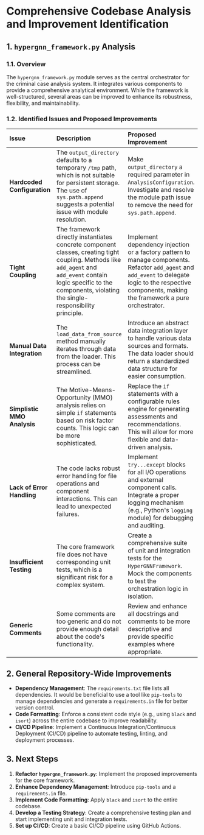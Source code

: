 # Comprehensive Codebase Analysis and Improvement Identification

## 1. `hypergnn_framework.py` Analysis

### 1.1. Overview

The `hypergnn_framework.py` module serves as the central orchestrator for the criminal case analysis system. It integrates various components to provide a comprehensive analytical environment. While the framework is well-structured, several areas can be improved to enhance its robustness, flexibility, and maintainability.

### 1.2. Identified Issues and Proposed Improvements

| Issue | Description | Proposed Improvement |
| :--- | :--- | :--- |
| **Hardcoded Configuration** | The `output_directory` defaults to a temporary `/tmp` path, which is not suitable for persistent storage. The use of `sys.path.append` suggests a potential issue with module resolution. | Make `output_directory` a required parameter in `AnalysisConfiguration`. Investigate and resolve the module path issue to remove the need for `sys.path.append`. |
| **Tight Coupling** | The framework directly instantiates concrete component classes, creating tight coupling. Methods like `add_agent` and `add_event` contain logic specific to the components, violating the single-responsibility principle. | Implement dependency injection or a factory pattern to manage components. Refactor `add_agent` and `add_event` to delegate logic to the respective components, making the framework a pure orchestrator. |
| **Manual Data Integration** | The `load_data_from_source` method manually iterates through data from the loader. This process can be streamlined. | Introduce an abstract data integration layer to handle various data sources and formats. The data loader should return a standardized data structure for easier consumption. |
| **Simplistic MMO Analysis** | The Motive-Means-Opportunity (MMO) analysis relies on simple `if` statements based on risk factor counts. This logic can be more sophisticated. | Replace the `if` statements with a configurable rules engine for generating assessments and recommendations. This will allow for more flexible and data-driven analysis. |
| **Lack of Error Handling** | The code lacks robust error handling for file operations and component interactions. This can lead to unexpected failures. | Implement `try...except` blocks for all I/O operations and external component calls. Integrate a proper logging mechanism (e.g., Python's `logging` module) for debugging and auditing. |
| **Insufficient Testing** | The core framework file does not have corresponding unit tests, which is a significant risk for a complex system. | Create a comprehensive suite of unit and integration tests for the `HyperGNNFramework`. Mock the components to test the orchestration logic in isolation. |
| **Generic Comments** | Some comments are too generic and do not provide enough detail about the code's functionality. | Review and enhance all docstrings and comments to be more descriptive and provide specific examples where appropriate. |

## 2. General Repository-Wide Improvements

- **Dependency Management**: The `requirements.txt` file lists all dependencies. It would be beneficial to use a tool like `pip-tools` to manage dependencies and generate a `requirements.in` file for better version control.
- **Code Formatting**: Enforce a consistent code style (e.g., using `black` and `isort`) across the entire codebase to improve readability.
- **CI/CD Pipeline**: Implement a Continuous Integration/Continuous Deployment (CI/CD) pipeline to automate testing, linting, and deployment processes.

## 3. Next Steps

1.  **Refactor `hypergnn_framework.py`**: Implement the proposed improvements for the core framework.
2.  **Enhance Dependency Management**: Introduce `pip-tools` and a `requirements.in` file.
3.  **Implement Code Formatting**: Apply `black` and `isort` to the entire codebase.
4.  **Develop a Testing Strategy**: Create a comprehensive testing plan and start implementing unit and integration tests.
5.  **Set up CI/CD**: Create a basic CI/CD pipeline using GitHub Actions.

